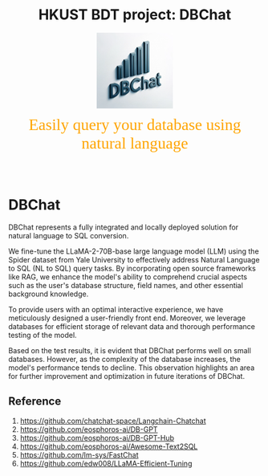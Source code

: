 <h1 align="center">
  HKUST BDT project: DBChat
</h1>
<p align="center" width="100%">
  <img src="DBChat.png" alt="DBChat" style="width: 30%; display: block; margin: auto;"></a>
</p>
<p align="center">
  <font face="黑体" color=orange size="6"> Easily query your database using natural language </font>
</p>

</br></br>
# DBChat
DBChat represents a fully integrated and locally deployed solution for natural language to SQL conversion.  

We fine-tune the LLaMA-2-70B-base large language model (LLM) using the Spider dataset from Yale University to effectively address Natural Language to SQL (NL to SQL) query tasks. By incorporating open source frameworks like RAG, we enhance the model's ability to comprehend crucial aspects such as the user's database structure, field names, and other essential background knowledge.  

To provide users with an optimal interactive experience, we have meticulously designed a user-friendly front end. Moreover, we leverage databases for efficient storage of relevant data and thorough performance testing of the model.  

Based on the test results, it is evident that DBChat performs well on small databases. However, as the complexity of the database increases, the model's performance tends to decline. This observation highlights an area for further improvement and optimization in future iterations of DBChat.  

## Reference
1. https://github.com/chatchat-space/Langchain-Chatchat
2. https://github.com/eosphoros-ai/DB-GPT
3. https://github.com/eosphoros-ai/DB-GPT-Hub
4. https://github.com/eosphoros-ai/Awesome-Text2SQL
5. https://github.com/lm-sys/FastChat
6. https://github.com/edw008/LLaMA-Efficient-Tuning
